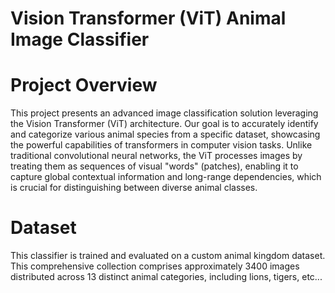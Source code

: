 # Vision Transformer (ViT) Animal Image Classifier

# Project Overview
This project presents an advanced image classification solution leveraging the Vision Transformer (ViT) architecture. Our goal is to accurately identify and categorize various animal species from a specific dataset, showcasing the powerful capabilities of transformers in computer vision tasks. Unlike traditional convolutional neural networks, the ViT processes images by treating them as sequences of visual "words" (patches), enabling it to capture global contextual information and long-range dependencies, which is crucial for distinguishing between diverse animal classes.

# Dataset
This classifier is trained and evaluated on a custom animal kingdom dataset. This comprehensive collection comprises approximately 3400 images distributed across 13 distinct animal categories, including lions, tigers, etc... 

